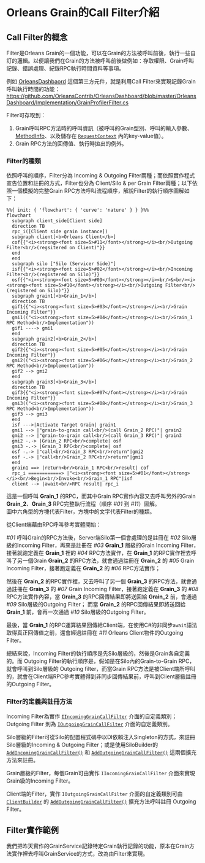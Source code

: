 
# Orleans Grain的Call Filter介紹

## Call Filter的概念

Filter是Orleans Grain的一個功能，可以在Grain的方法被呼叫前後，執行一些自訂的邏輯。以便讓我們在Grain的方法被呼叫前後做例如：存取權限、Grain呼叫記錄、錯誤處理、紀錄RPC執行時間資料等事項。

例如 [OrleansDashbaord](https://github.com/OrleansContrib/OrleansDashboard) 這個第三方元件，就是利用Call Filter來實現記錄Grain呼叫執行時間的功能：  
https://github.com/OrleansContrib/OrleansDashboard/blob/master/OrleansDashboard/Implementation/GrainProfilerFilter.cs

Filter可存取到：
1. Grain呼叫RPC方法時的呼叫資訊（被呼叫的Grain型別、呼叫的輸入參數、[MethodInfo](https://learn.microsoft.com/en-us/dotnet/api/system.reflection.methodinfo)、以及儲存在 [`RequestContext`](https://learn.microsoft.com/en-us/dotnet/api/orleans.runtime.requestcontext) 內的key-value值）。
2. Grain RPC方法的回傳值、執行時拋出的例外。

### Filter的種類

依照呼叫的順序，Filter分為 Incoming & Outgoing Filter兩種；而依照實作程式宣告位置和註冊的方式，Filter也分為 Client/Silo & per Grain Filter兩種；以下依照一個模擬的完整Grain RPC方法呼叫流程順序，解說Filter的執行順序圖解如下：

<div>

``` mermaid
%%{ init: { 'flowchart': { 'curve': 'nature' } } }%%
flowchart
  subgraph client_side[Client side]
  direction TB
  rpc_i([Client side grain instance])
  subgraph client[<b>Orleans Client</b>]
  cof{{"<i><strong><font size=5>#11</font></strong></i><br/>Outgoing Filter<br/>(regsitered on Client)"}}
  end 
  end
  subgraph silo ["Silo (Servicer Side)"]
  isf{{"<i><strong><font size=5>#02</font></strong></i><br/>Incoming Filter<br/>(registered on Silo)"}}
  osf{{"<i><strong><font size=5>#09</font></strong></i><br/>&<br/><i><strong><font size=5>#10</font></strong></i><br/>Outgoing Filter<br/>(registered on Silo)"}}
  subgraph grain1[<b>Grain_1</b>]
  direction TB
  gif1{{"<i><strong><font size=5>#03</font></strong></i><br/>Grain Incoming Filter"}}
  gmi1(("<i><strong><font size=5>#04</font></strong></i><br/>Grain_1 RPC Method<br/>Implementation"))
  gif1 ----> gmi1
  end
  subgraph grain2[<b>Grain_2</b>]
  direction TB
  gif2{{"<i><strong><font size=5>#05</font></strong></i><br/>Grain Incoming Filter"}}
  gmi2(("<i><strong><font size=5>#06</font></strong></i><br/>Grain_2 RPC Method<br/>Implementation"))
  gif2 --> gmi2
  end
  subgraph grain3[<b>Grain_3</b>]
  direction TB
  gif3{{"<i><strong><font size=5>#07</font></strong></i><br/>Grain Incoming Filter"}}
  gmi3(("<i><strong><font size=5>#08</font></strong></i><br/>Grain_3 RPC Method<br/>Implementation"))
  gif3 --> gmi3
  end
  isf --->|Activate Target Grain| grain1
  gmi1 --> |"grain-to-grain call<br/>(call Grain_2 RPC)"| grain2
  gmi2 --> |"grain-to-grain call<br/>(call Grain_3 RPC)"| grain3
  gmi2 -.-> |Grain_2 RPC<br/>complete| osf
  gmi3 -.-> |Grain_3 RPC<br/>complete| osf
  osf -.-> |"call<br/>Grain_3 RPC<br/>return"|gmi2
  osf -.-> |"call<br/>Grain_2 RPC<br/>return"|gmi1
  end
  grain1 ==> |return<br/>Grain_1 RPC<br/>result| cof
  rpc_i ============> |"<i><strong><font size=5>#01</font></strong></i><br/>Begin<br/>Invoke<br/>Grain_1 RPC"|isf
  client --> |await<br/>RPC result| rpc_i
```

</div>

這是一個呼叫 **Grain_1** 的RPC，而其中Grain RPC實作內容又去呼叫另外的Grain **Grain_2**、**Grain_3** RPC完整執行流程（順序 *\#01* 到 *\#11*）圖解。  
圖中六角型的方塊代表Filter，方塊中的文字代表Filter的種類。

從Client端藉由RPC呼叫參考實體開始：

*\#01* 呼叫Grain的RPC方法後，Server端Silo第一個會處理的是註冊在 *\#02* Silo層級的Incoming Filter，再來是註冊在 *\#03* **Grain_1** 層級的Grain Incoming Filter，接著就跑定義在 **Grain_1** 裡的 *\#04* RPC方法實作，在 **Grain_1** 的RPC實作裡去呼叫了另一個Grain **Grain_2** 的RPC方法，就會通過註冊在 **Grain_2** 的 *\#05* Grain Incoming Filter，接著跑定義在 **Grain_2** 的 *\#06* RPC方法實作；

然後在 **Grain_2** 的RPC實作裡，又去呼叫了另一個 **Grain_3** 的RPC方法，就會通過註冊在 **Grain_3** 的 *\#07* Grain Incoming Filter，接著跑定義在 **Grain_3** 的 *\#08* RPC方法實作內容，當 **Grain_3** 的RPC回傳結果即將送回給 **Grain_2** 前，會通過 *\#09* Silo層級的Outgoing Filter；
而當 **Grain_2** 的RPC回傳結果即將送回給 **Grain_1** 前，會再一次通過 *\#10* Silo層級的Outgoing Filter。

最後，當 **Grain_1** 的RPC運算結果回傳給Client端，在使用C#的非同步`await`語法取得真正回傳值之前，還會經過註冊在 *\#11* Orleans Client物件的Outgoing Filter。

總結來說，Incoming Filter的執行順序是先Silo層級的，然後是Grain各自定義的。而 Outgoing Filter的執行順序是，假如是在Silo內的Grain-to-Grain RPC，就會呼叫到Silo層級的 Outgoing filter，而當Grain RPC方法是被Client端所呼叫的，就會在Client端RPC參考實體得到非同步回傳結果前，呼叫到Client層級註冊的Outgoing Filter。

### Filter的定義與註冊方法

Incoming Filter為實作 [`IIncomingGrainCallFilter`](https://learn.microsoft.com/dotnet/api/orleans.iincominggraincallfilter) 介面的自定義類別；Outgoing Filter 則為 [`IOutgoingGrainCallFilter`](https://learn.microsoft.com/dotnet/api/orleans.ioutgoinggraincallfilter) 介面的自定義類別。

Silo層級的Filter可從Silo的配置程式碼中以DI依賴注入Singleton的方式，來註冊Silo層級的Incoming & Outgoing Filter；或是使用SiloBuilder的 [`AddIncomingGrainCallFilter()`](https://learn.microsoft.com/dotnet/api/orleans.hosting.silohostbuildergraincallfilterextensions.addincominggraincallfilter) 和 [`AddOutgoingGrainCallFilter()`](https://learn.microsoft.com/dotnet/api/orleans.hosting.silohostbuildergraincallfilterextensions.addoutgoinggraincallfilter) 這兩個擴充方法來註冊。

Grain層級的Filter，每個Grain可由實作 `IIncomingGrainCallFilter` 介面來實現Grain級的Incoming Filter。

Client端的Filter，實作 `IOutgoingGrainCallFilter` 介面的自定義類別可由 [`ClientBuilder`](https://learn.microsoft.com/dotnet/api/orleans.clientbuilder) 的 [`AddOutgoingGrainCallFilter()`](https://learn.microsoft.com/dotnet/api/orleans.clientbuildergraincallfilterextensions.addoutgoinggraincallfilter) 擴充方法呼叫註冊 Outgoing Filter。



## Filter實作範例

我們把昨天實作的GrainService記錄特定Grain執行記錄的功能，原本在Grain方法實作裡去呼叫GrainService的方式，改為由Filter來實現。
